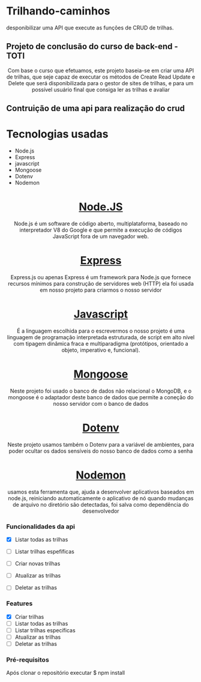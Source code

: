 # Trilhando-caminhos
desponibilizar uma API que execute as funções de CRUD de trilhas. 

## Projeto de conclusão do curso de back-end - TOTI
<p align="center">Com base o curso que efetuamos, este projeto baseia-se em criar uma API de trilhas, que seje capaz de executar os métodos de 
Create Read Update e Delete que será disponibilizada para o gestor de sites de trilhas, e para um possível usuário final que consiga ler as trilhas e avaliar </p>

## Contruição de uma api para realização do crud

Tecnologias usadas
===================

<!--ts-->
  * Node.js
  * Express
  * javascript
  * Mongoose
  * Dotenv
  * Nodemon
 <!--te-->
 
 <h1 align="center">
 <a href="https://pt.wikipedia.org/wiki/Node.js">Node.JS</a>
 </h1>
 
 <p align="center">Node.js é um software de código aberto, multiplataforma, baseado no interpretador V8 do Google e que permite a execução de códigos JavaScript fora de um navegador web.</p>
 
 <h1 align="center">
 <a href="https://pt.wikipedia.org/wiki/Express.js">Express</a>
 </h1>
 
 <p align="center">Express.js ou apenas Express é um framework para Node.js que fornece recursos mínimos para construção de servidores web (HTTP) 
ela foi usada em nosso projeto para criarmos o nosso servidor </p>

<h1 align="center">
 <a href="https://pt.wikipedia.org/wiki/JavaScript">Javascript</a>
 </h1>
 
 <p align="center">É a linguagem escolhida para o escrevermos o nosso projeto é uma linguagem de programação interpretada estruturada, de script em alto nível com tipagem dinâmica fraca e multiparadigma (protótipos, orientado a objeto, imperativo e, funcional).</p>
 
 <h1 align="center">
 <a href="https://mongoosejs.com/docs/documents.html">Mongoose</a>
 </h1>
 
 <p align="center">Neste projeto foi usado o banco de dados não relacional o MongoDB, e o mongoose é o adaptador deste banco de dados que permite a coneção do 
nosso servidor com o banco de dados</p>

<h1 align="center">
 <a href="https://www.npmjs.com/package/dotenv">Dotenv</a>
 </h1>
 
 <p align="center">Neste projeto usamos também o Dotenv para a variável de ambientes, para poder ocultar os dados sensíveis do nosso banco de dados como a senha</p>
 
<h1 align="center">
 <a href="https://www.npmjs.com/package/nodemon">Nodemon</a>
 </h1>
 
 <p align="center">usamos esta ferramenta que, ajuda a desenvolver aplicativos baseados em node.js, reiniciando automaticamente o aplicativo de nó quando mudanças de arquivo no diretório são detectadas, foi salva como dependência do desenvolvedor</p>
 
 ### Funcionalidades da api
  - [x] Listar todas as trilhas
  - [ ] Listar trilhas espefíficas
  - [ ] Criar novas trilhas
  - [ ] Atualizar as trilhas
  - [ ] Deletar as trilhas 


### Features
<!--ts-->
- [x] Criar trilhas 
- [ ] Listar todas as trilhas 
- [ ] Listar trilhas específicas 
- [ ] Atualizar as trilhas 
- [ ] Deletar as trilhas 
<!--te-->

### Pré-requisitos
Após clonar o repositório executar
 $ npm install
